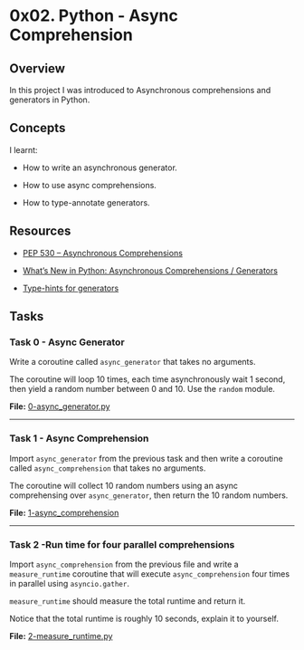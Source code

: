 <h1>0x02. Python - Async Comprehension</h1>

<h2> Overview </h2>
In this project I was introduced to Asynchronous comprehensions and generators in Python.

<h2> Concepts </h2>

I learnt:

- How to write an asynchronous generator.

- How to use async comprehensions.

- How to type-annotate generators.

<h2> Resources </h2>

- [PEP 530 – Asynchronous Comprehensions](https://peps.python.org/pep-0530/)

- [What’s New in Python: Asynchronous Comprehensions / Generators](https://www.blog.pythonlibrary.org/2017/02/14/whats-new-in-python-asynchronous-comprehensions-generators/)

- [Type-hints for generators
  ](https://stackoverflow.com/questions/42531143/how-to-type-hint-a-generator-in-python-3)

<h2> Tasks </h2>

<h3>Task 0 - Async Generator</h3>

Write a coroutine called `async_generator` that takes no arguments.

The coroutine will loop 10 times, each time asynchronously wait 1 second, then yield a random number between 0 and 10. Use the `random` module.

<b>File:</b> [0-async_generator.py](https://github.com/m-aishah/alx-backend-python/blob/master/0x02-python_async_comprehension/0-async_generator.py)

---

<h3>Task 1 - Async Comprehension</h3>

Import `async_generator` from the previous task and then write a coroutine called `async_comprehension` that takes no arguments.

The coroutine will collect 10 random numbers using an async comprehensing over `async_generator`, then return the 10 random numbers.

<b>File:</b> [1-async_comprehension](https://github.com/m-aishah/alx-backend-python/blob/master/0x02-python_async_comprehension/1-async_comprehension.py)

---

<h3>Task 2 -Run time for four parallel comprehensions</h3>

Import `async_comprehension` from the previous file and write a `measure_runtime` coroutine that will execute `async_comprehension` four times in parallel using `asyncio.gather`.

`measure_runtime` should measure the total runtime and return it.

Notice that the total runtime is roughly 10 seconds, explain it to yourself.

<b>File:</b> [2-measure_runtime.py](https://github.com/m-aishah/alx-backend-python/blob/master/0x02-python_async_comprehension/2-measure_runtime.py)
